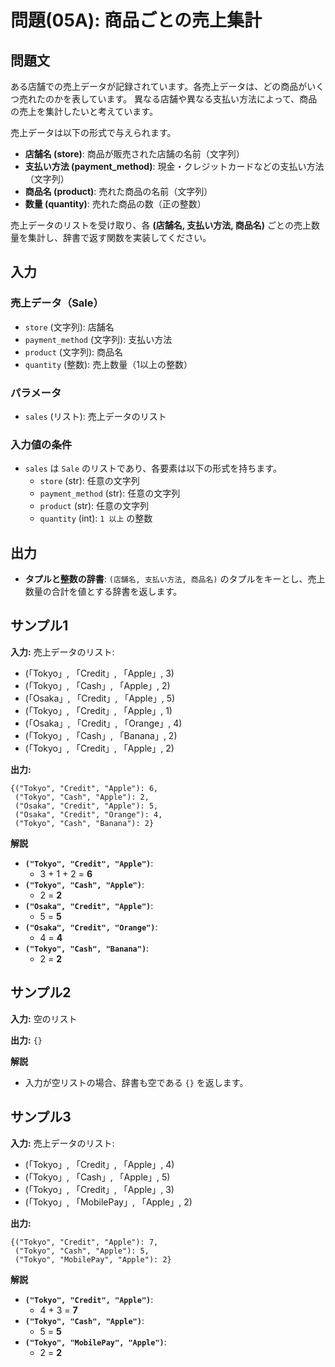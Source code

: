 # 問題(05A): 商品ごとの売上集計

## 問題文

ある店舗での売上データが記録されています。各売上データは、どの商品がいくつ売れたのかを表しています。
異なる店舗や異なる支払い方法によって、商品の売上を集計したいと考えています。

売上データは以下の形式で与えられます。

- **店舗名 (store)**: 商品が販売された店舗の名前（文字列）
- **支払い方法 (payment_method)**: 現金・クレジットカードなどの支払い方法（文字列）
- **商品名 (product)**: 売れた商品の名前（文字列）
- **数量 (quantity)**: 売れた商品の数（正の整数）

売上データのリストを受け取り、各 **(店舗名, 支払い方法, 商品名)** ごとの売上数量を集計し、辞書で返す関数を実装してください。

## 入力

### 売上データ（Sale）
- `store` (文字列): 店舗名
- `payment_method` (文字列): 支払い方法
- `product` (文字列): 商品名
- `quantity` (整数): 売上数量（1以上の整数）

### パラメータ
- `sales` (リスト): 売上データのリスト

### 入力値の条件

- `sales` は `Sale` のリストであり、各要素は以下の形式を持ちます。
  - `store` (str): 任意の文字列
  - `payment_method` (str): 任意の文字列
  - `product` (str): 任意の文字列
  - `quantity` (int): `1 以上` の整数

## 出力

- **タプルと整数の辞書**: `(店舗名, 支払い方法, 商品名)` のタプルをキーとし、売上数量の合計を値とする辞書を返します。

## サンプル1

**入力:**
売上データのリスト:
- (「Tokyo」, 「Credit」, 「Apple」, 3)
- (「Tokyo」, 「Cash」, 「Apple」, 2)
- (「Osaka」, 「Credit」, 「Apple」, 5)
- (「Tokyo」, 「Credit」, 「Apple」, 1)
- (「Osaka」, 「Credit」, 「Orange」, 4)
- (「Tokyo」, 「Cash」, 「Banana」, 2)
- (「Tokyo」, 「Credit」, 「Apple」, 2)

**出力:**
```
{("Tokyo", "Credit", "Apple"): 6,
 ("Tokyo", "Cash", "Apple"): 2,
 ("Osaka", "Credit", "Apple"): 5,
 ("Osaka", "Credit", "Orange"): 4,
 ("Tokyo", "Cash", "Banana"): 2}
```

**解説**

- **`("Tokyo", "Credit", "Apple")`**:
  - 3 + 1 + 2 = **6**
- **`("Tokyo", "Cash", "Apple")`**:
  - 2 = **2**
- **`("Osaka", "Credit", "Apple")`**:
  - 5 = **5**
- **`("Osaka", "Credit", "Orange")`**:
  - 4 = **4**
- **`("Tokyo", "Cash", "Banana")`**:
  - 2 = **2**

## サンプル2

**入力:** 空のリスト

**出力:** `{}`

**解説**

- 入力が空リストの場合、辞書も空である `{}` を返します。

## サンプル3

**入力:**
売上データのリスト:
- (「Tokyo」, 「Credit」, 「Apple」, 4)
- (「Tokyo」, 「Cash」, 「Apple」, 5)
- (「Tokyo」, 「Credit」, 「Apple」, 3)
- (「Tokyo」, 「MobilePay」, 「Apple」, 2)

**出力:**
```
{("Tokyo", "Credit", "Apple"): 7,
 ("Tokyo", "Cash", "Apple"): 5,
 ("Tokyo", "MobilePay", "Apple"): 2}
```

**解説**

- **`("Tokyo", "Credit", "Apple")`**:
  - 4 + 3 = **7**
- **`("Tokyo", "Cash", "Apple")`**:
  - 5 = **5**
- **`("Tokyo", "MobilePay", "Apple")`**:
  - 2 = **2**
